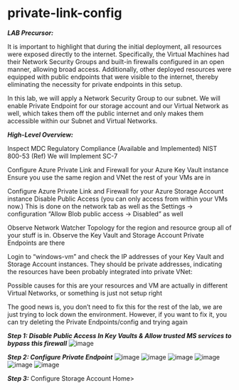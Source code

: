 # private-link-config

***LAB Precursor:***

It is important to highlight that during the initial deployment, all resources were exposed directly to the internet. 
Specifically, the Virtual Machines had their Network Security Groups and built-in firewalls configured in an open manner, allowing broad access. 
Additionally, other deployed resources were equipped with public endpoints that were visible to the internet, thereby eliminating the necessity for private endpoints in this setup.

In this lab, we will apply a Network Security Group to our subnet. 
We will enable Private Endpoint for our storage account and our Virtual Network as well, which takes them off the public internet and only makes them accessible within our Subnet and Virtual Networks.

***High-Level Overview:***

Inspect MDC Regulatory Compliance (Available and Implemented)
NIST 800-53 (Ref)
We will Implement SC-7

Configure Azure Private Link and Firewall for your Azure Key Vault instance
Ensure you use the same region and VNet the rest of your VMs are in

Configure Azure Private Link and Firewall for your Azure Storage Account instance
Disable Public Access (you can only access from within your VMs now.)
This is done on the network tab as well as the Settings -> configuration “Allow Blob public access → Disabled” as well

Observe Network Watcher Topology for the region and resource group all of your stuff is in.
Observe the Key Vault and Storage Account Private Endpoints are there

Login to “windows-vm” and check the IP addresses of your Key Vault and Storage Account instances.
They should be private addresses, indicating the resources have been probably integrated into private VNet:

Possible causes for this are your resources and VM are actually in different Virtual Networks, or something is just not setup right

The good news is, you don’t need to fix this for the rest of the lab, we are just trying to lock down the environment. However, if you want to fix it, you can try deleting the Private Endpoints/config and trying again

***Step 1: Disable Public Access In Key Vaults & Allow trusted MS services to bypass this firewall***
![image](https://github.com/hoanghuydang/private-link-config/assets/127445164/55f37d2a-272f-42e4-b47d-b496cddc9c9b)


***Step 2: Configure Private Endpoint***
![image](https://github.com/hoanghuydang/private-link-config/assets/127445164/1e9c687b-021e-44e6-ab8b-4e9ac9221ee3)
![image](https://github.com/hoanghuydang/private-link-config/assets/127445164/4d83b351-0c24-481e-8675-05c888fec9c3)
![image](https://github.com/hoanghuydang/private-link-config/assets/127445164/a776d5fc-21d7-4d8e-9e1a-8214dc0a8cad)
![image](https://github.com/hoanghuydang/private-link-config/assets/127445164/23fe9ea4-69bd-4023-8509-51b5a771a3ac)
![image](https://github.com/hoanghuydang/private-link-config/assets/127445164/1b1dc935-8825-4880-96df-97954664a1a6)
![image](https://github.com/hoanghuydang/private-link-config/assets/127445164/d0ad36c5-2692-4a67-b076-db1adf679267)


***Step 3:*** Configure Storage Account
Home>
